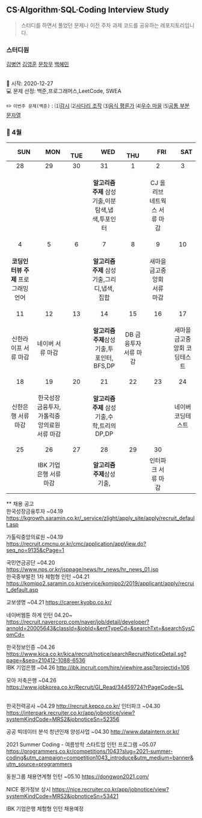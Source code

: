 ## CS·Algorithm·SQL·Coding Interview Study
<blockquote>스터디를 하면서 풀었던 문제나 이전 주차 과제 코드를 공유하는 레포지토리입니다.</blockquote>

### 스터디원

[김병연](https://github.com/whyWhale) [김영훈](https://github.com/12311321) [문창무](https://github.com/ChangmooMoon) [백혜민](https://github.com/HyeminBaek) 

<br> 📌 시작: 2020-12-27 
<br> 💻 문제 선정: 백준,프로그래머스,LeetCode, SWEA

✏️ `이번주 문제(백준)` : ⑴[감시](https://www.acmicpc.net/problem/15683)  ⑵[사다리 조작](https://www.acmicpc.net/problem/15684)  ⑶[음식 평론가](https://www.acmicpc.net/problem/1188)  ⑷[우수 마을](https://www.acmicpc.net/problem/1949)  ⑸[공통 부분 문자열](https://www.acmicpc.net/problem/5582)

<h3> 📅 4월 </h3>


|　  SUN　  |　  MON　  |　  TUE　  |　  WED　  |　  THU　  |　  FRI　  |　  SAT　  |
|:---:|:---:|:---:|:---:|:---:|:---:|:---:|
|    28    |    29    |    30    |    31    |    1    |    2    |    3    |
| ||<p></p> |<p><b>알고리즘 주제</b> 삼성기출,이분탐색,냅색,투포인터</p>  | |CJ 올리브 네트웍스 서류 마감||
| 4 |      5      |      6      |     7     |    8     |     9     | 10 |
|<p><b>코딩인터뷰 주제</b> 프로그래밍 언어</p>|<p></p>||<p><b>알고리즘 주제</b> 삼성기출,그리디,냅색,집합</p>||새마을금고중앙회 서류 마감|    |
| 11 |      12       |      13       |      14       |     15     |     16     |17|
|신한라이프 서류 마감 |네이버 서류 마감||<p><b>알고리즘 주제</b>삼성기출,투 포인터, BFS,DP</p>|DB 금융투자 서류 마감||새마을금고중앙회 코딩테스트|
| 18 |      19        |       20       |         21              |  22  |  23  |  24  |
|신한은행 서류 마감|한국성장금융투자,가톨릭중앙의료원 서류 마감|<p></p>|<p><b>알고리즘 주제</b> 삼성기출,수학,트리의 DP,DP</p>||<p></p>|네이버 코딩테스트|
| 25 |26|27|28|29|30||
||IBK 기업은행 서류 마감||<b>알고리즘 주제</b>삼성기출,||인터파크 서류 마감||

** 채용 공고
<br>한국성장금융투자 ~04.19 https://kgrowth.saramin.co.kr/_service/zlight/apply_site/apply/recruit_default.asp

가톨릭중앙의료원 ~04.19 https://recruit.cmcnu.or.kr/cmc/application/appView.do?seq_no=9135&cPage=1

국민연금공단  ~04.20 https://www.nps.or.kr/jsppage/news/hr_news/hr_news_01.jsp
<br>한국중부발전 1차 체험형 인턴 ~04.21 https://komipo2.saramin.co.kr/service/komipo2/2019/applicant/apply/recruit_default.asp

교보생명 ~04.21 https://career.kyobo.co.kr/

네이버웹툰 하계 인턴 04.20~ https://recruit.navercorp.com/naver/job/detail/developer?annoId=20005643&classId=&jobId=&entTypeCd=&searchTxt=&searchSysComCd=

한국정보인증 ~04.26 https://www.kica.co.kr/kica/recruit/notice/searchRecruitNoticeDetail.sg?page=&seq=210412-1088-6536
<br>IBK 기업은행 ~04.26 http://ibk.incruit.com/hire/viewhire.asp?projectid=106

모아 저축은행 ~04.26 https://www.jobkorea.co.kr/Recruit/GI_Read/34459724?rPageCode=SL

<br>한국전력공사 ~04.29 http://recruit.kepco.co.kr/
인터파크 ~04.30 https://interpark.recruiter.co.kr/app/jobnotice/view?systemKindCode=MRS2&jobnoticeSn=52356

공공 빅데이터 분석 청년인재 양성사업 ~04.30 http://www.dataintern.or.kr/


2021 Summer Coding - 여름방학 스타트업 인턴 프로그램 ~05.07 https://programmers.co.kr/competitions/1043?slug=2021-summer-coding&utm_campaign=competition1043_introduce&utm_medium=banner&utm_source=programmers

동원그룹 채용연계형 인턴 ~05.10 https://dongwon2021.com/

NICE 평가정보 상시 https://nice.recruiter.co.kr/app/jobnotice/view?systemKindCode=MRS2&jobnoticeSn=53421

IBK 기업은행 체험형 인턴 채용예정
